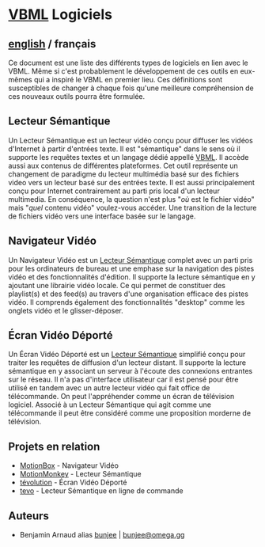 # [VBML](README.md) Logiciels

## [english](../software.md) / français

Ce document est une liste des différents types de logiciels en lien avec le VBML. Même si c'est
probablement le développement de ces outils en eux-mêmes qui a inspiré le VBML en premier lieu.
Ces définitions sont susceptibles de changer à chaque fois qu'une meilleure compréhension de ces
nouveaux outils pourra être formulée.

## Lecteur Sémantique

Un Lecteur Sémantique est un lecteur vidéo conçu pour diffuser les vidéos d'Internet à partir
d'entrées texte. Il est "sémantique" dans le sens où il supporte les requêtes textes et un langage
dédié appellé [VBML](https://github.com/omega-gg/VBML/tree/master/fr). Il accède aussi aux contenus
de différentes plateformes. Cet outil représente un changement de paradigme du lecteur multimédia
basé sur des fichiers video vers un lecteur basé sur des entrées texte. Il est aussi principalement
conçu pour Internet contrairement au parti pris local d'un lecteur multimedia. En conséquence, la
question n'est plus "*où* est le fichier vidéo" mais "*quel* contenu vidéo" voulez-vous accéder.
Une transition de la lecture de fichiers vidéo vers une interface basée sur le langage.

## Navigateur Vidéo

Un Navigateur Vidéo est un [Lecteur Sémantique](https://omega.gg/about/SemanticPlayer/fr) complet
avec un parti pris pour les ordinateurs de bureau et une emphase sur la navigation des pistes vidéo
et des fonctionnalités d'édition. Il supporte la lecture sémantique en y ajoutant une librairie
vidéo locale. Ce qui permet de constituer des playlist(s) et des feed(s) au travers d'une
organisation efficace des pistes vidéo. Il comprends également des fonctionnalités "desktop" comme
les onglets vidéo et le glisser-déposer.

## Écran Vidéo Déporté

Un Écran Vidéo Déporté est un [Lecteur Sémantique](https://omega.gg/about/SemanticPlayer/fr)
simplifié conçu pour traiter les requêtes de diffusion d'un lecteur distant. Il supporte la lecture
sémantique en y associant un serveur à l'écoute des connexions entrantes sur le réseau. Il n'a pas
d'interface utilisateur car il est pensé pour être utilisé en tandem avec un autre lecteur vidéo
qui fait office de télécommande. On peut l'appréhender comme un écran de télévision logiciel.
Associé à un Lecteur Sémantique qui agit comme une télécommande il peut être considéré comme une
proposition morderne de télévision.

## Projets en relation

- [MotionBox](https://omega.gg/MotionBox/sources) - Navigateur Vidéo
- [MotionMonkey](https://omega.gg/MotionMonkey/fr) - Lecteur Sémantique
- [tévolution](https://omega.gg/tevolution/fr) - Écran Vidéo Déporté
- [tevo](https://omega.gg/tevo/fr) - Lecteur Sémantique en ligne de commande

## Auteurs

- Benjamin Arnaud alias [bunjee](https://bunjee.me/fr) | <bunjee@omega.gg>
